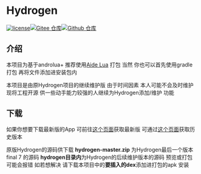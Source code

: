 # Hydrogen

[![license](https://img.shields.io/github/license/huajiqaq/Hydrogen)](LICENSE)[![Gitee 仓库](https://img.shields.io/badge/Gitee-仓库-C71D23?logo=gitee)](https://gitee.com/huajicloud/Hydrogen)[![Github 仓库](https://img.shields.io/badge/Github-仓库-0969DA?logo=github)](https://github.com/huajiqaq/Hydrogen)

## 介绍

本项目为基于androlua+ 推荐使用[Aide Lua](https://gitee.com/AideLua/AideLua)  打包 当然 你也可以首先使用gradle打包 再将文件添加进安装包内

本项目是由原Hydrogen项目的继续维护版 由于时间因素 本人可能不会及时维护 现将工程开源 供一些动手能力较强的人继续为Hydrogen添加/维护 功能

## 下载

如果你想要下载最新版的App 可前往[这个页面](https://myhydrogen.gitee.io)获取最新版 可通过[这个页面](https://workdrive.zoho.com.cn/folder/7cehpa9a77ce2e6e641c89d0d7adf19d159c3)获取历史版本

原版Hydrogen的源码供下载 **hydrogen-master.zip** 为Hydrogen最后一个版本final 7 的源码 **hydrogen目录内**为Hydrogen的后续维护版本的源码 预览或打包可能会报错 如若想解决 请下载本项目中的**要插入的dex**添加进打包的apk 安装